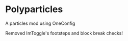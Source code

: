 # Polyparticles

A particles mod using OneConfig

Removed ImToggle's footsteps and block break checks!
